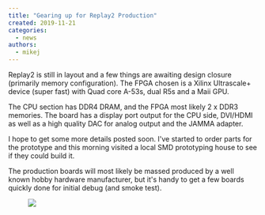 ```yaml
---
title: "Gearing up for Replay2 Production"
created: 2019-11-21
categories: 
  - news
authors: 
  - mikej
---
```


Replay2 is still in layout and a few things are awaiting design closure (primarily memory configuration). The FPGA chosen is a Xilinx Ultrascale+ device (super fast) with Quad core A-53s, dual R5s and a Maii GPU.

The CPU section has DDR4 DRAM, and the FPGA most likely 2 x DDR3 memories. The board has a display port output for the CPU side, DVI/HDMI as well as a high quality DAC for analog output and the JAMMA adapter.

I hope to get some more details posted soon. I've started to order parts for the prototype and this morning visited a local SMD prototyping house to see if they could build it.

The production boards will most likely be massed produced by a well known hobby hardware manufacturer, but it's handy to get a few boards quickly done for initial debug (and smoke test).

<figure>

![](@assets/images/20191121_104938-1024x768.jpg)

</figure>